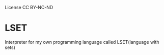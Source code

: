 License CC BY-NC-ND

# LSET
 Interpreter for my own programming language called LSET(language with sets)
